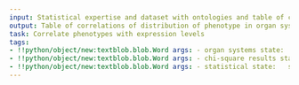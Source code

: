 ```yaml
---
input: Statistical expertise and dataset with ontologies and table of chi-square results
output: Table of correlations of distribution of phenotype in organ systems with expression of genes in the organs
task: Correlate phenotypes with expression levels
tags:
- !!python/object/new:textblob.blob.Word args: - organ systems state:   string: organ systems   pos_tag: null
- !!python/object/new:textblob.blob.Word args: - chi-square results state:   string: chi-square results   pos_tag: null
- !!python/object/new:textblob.blob.Word args: - statistical state:   string: statistical   pos_tag: null
---
```

